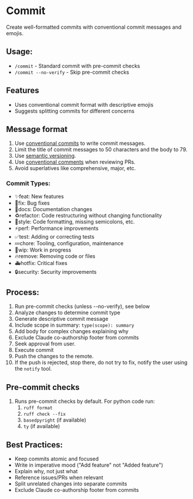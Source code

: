 # Commit

Create well-formatted commits with conventional commit messages and emojis.

## Usage:
- `/commit` - Standard commit with pre-commit checks
- `/commit --no-verify` - Skip pre-commit checks

##  Features
- Uses conventional commit format with descriptive emojis
- Suggests splitting commits for different concerns

## Message format
1. Use [conventional commits](https://www.conventionalcommits.org/en/v1.0.0/) to write commit messages.
2. Limit the title of commit messages to 50 characters and the body to 79.
3. Use [semantic versioning](https://semver.org/).
4. Use [conventional comments](https://conventionalcomments.org) when reviewing PRs.
6. Avoid superlatives like comprehensive, major, etc.


### Commit Types:
- ✨feat: New features
- 🐛fix: Bug fixes
- 📝docs: Documentation changes
- ♻️refactor: Code restructuring without changing functionality
- 🎨style: Code formatting, missing semicolons, etc.
- ⚡️perf: Performance improvements
- ✅test: Adding or correcting tests
- 💤chore: Tooling, configuration, maintenance
- 🚧wip: Work in progress
- 🔥remove: Removing code or files
- 🚑hotfix: Critical fixes
- 🔒security: Security improvements

## Process:
1. Run pre-commit checks (unless --no-verify), see below
2. Analyze changes to determine commit type
3. Generate descriptive commit message
4. Include scope in summary: `type(scope): summary`
5. Add body for complex changes explaining why
6. Exclude Claude co-authorship footer from commits
7. Seek approval from user.
8. Execute commit
9. Push the changes to the remote.
10. If the push is rejected, stop there, do not try to fix, notify the user using the `notify` tool.

## Pre-commit checks
1. Runs pre-commit checks by default. For python code run:
    1. `ruff format`
    2. `ruff check --fix`
    3. `basedpyright` (if available)
    4. `ty` (if available)


## Best Practices:
- Keep commits atomic and focused
- Write in imperative mood ("Add feature" not "Added feature")
- Explain why, not just what
- Reference issues/PRs when relevant
- Split unrelated changes into separate commits
- Exclude Claude co-authorship footer from commits

